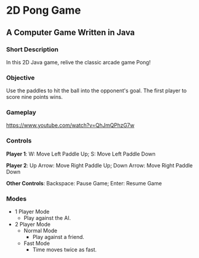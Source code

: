 # 2D Pong Game
## A Computer Game Written in Java

### Short Description
In this 2D Java game, relive the classic arcade game Pong!

### Objective
Use the paddles to hit the ball into the opponent's goal. The first player to score nine points wins.

### Gameplay
https://www.youtube.com/watch?v=QhJmQPhzG7w

### Controls

**Player 1**:
W: Move Left Paddle Up; S: Move Left Paddle Down

**Player 2**:
Up Arrow: Move Right Paddle Up; Down Arrow: Move Right Paddle Down

**Other Controls**:
Backspace: Pause Game; Enter: Resume Game

### Modes
- 1 Player Mode
  - Play against the AI.
- 2 Player Mode
  - Normal Mode
    - Play against a friend.
  - Fast Mode
    - Time moves twice as fast.
